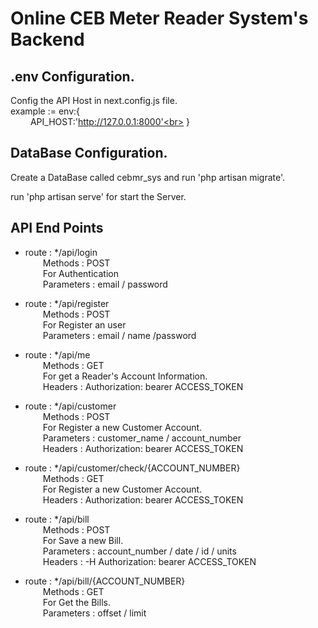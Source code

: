 # Online CEB Meter Reader System's Backend

## .env Configuration.

Config the API Host in next.config.js file.<br>
example :=   env:{<br>
&emsp;&emsp; API_HOST:'http://127.0.0.1:8000'<br>
}

## DataBase Configuration.

Create a DataBase called cebmr_sys and run 'php artisan migrate'.

run 'php artisan serve' for start the Server.

## API End Points
* route : */api/login<br>
&emsp;&emsp;Methods : POST<br>
&emsp;&emsp;For Authentication<br>
&emsp;&emsp;Parameters : email / password<br>

* route : */api/register<br>
&emsp;&emsp;Methods : POST<br>
&emsp;&emsp;For Register an user<br>
&emsp;&emsp;Parameters : email / name /password<br>

* route : */api/me<br>
&emsp;&emsp;Methods : GET<br>
&emsp;&emsp;For get a Reader's Account Information.<br>
&emsp;&emsp;Headers : Authorization: bearer ACCESS_TOKEN<br>

* route : */api/customer<br>
&emsp;&emsp;Methods : POST<br>
&emsp;&emsp;For Register a new Customer Account.<br>
&emsp;&emsp;Parameters : customer_name / account_number<br>
&emsp;&emsp;Headers : Authorization: bearer ACCESS_TOKEN<br>

* route : */api/customer/check/{ACCOUNT_NUMBER}<br>
&emsp;&emsp;Methods : GET<br>
&emsp;&emsp;For Register a new Customer Account.<br>
&emsp;&emsp;Headers : Authorization: bearer ACCESS_TOKEN<br>

* route : */api/bill<br>
&emsp;&emsp;Methods : POST<br>
&emsp;&emsp;For Save a new Bill.<br>
&emsp;&emsp;Parameters : account_number / date / id / units<br>
&emsp;&emsp;Headers : -H Authorization: bearer ACCESS_TOKEN<br>

* route : */api/bill/{ACCOUNT_NUMBER}<br>
&emsp;&emsp;Methods : GET<br>
&emsp;&emsp;For Get the Bills.<br>
&emsp;&emsp;Parameters : offset / limit<br>